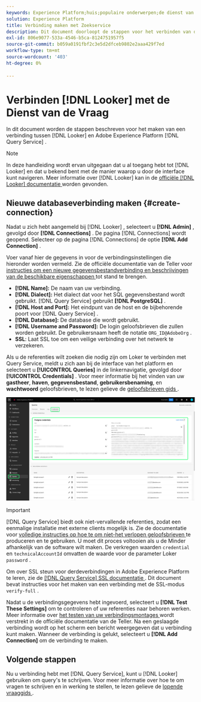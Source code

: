```yaml
---
keywords: Experience Platform;huis;populaire onderwerpen;de dienst van de Vraag;de vraagdienst;Leider;Leider;verbindt met de vraagdienst;
solution: Experience Platform
title: Verbinding maken met Zoekservice
description: Dit document doorloopt de stappen voor het verbinden van de Teller met de Dienst van de Vraag van Adobe Experience Platform.
exl-id: 806e9077-533a-4546-b5ca-8124751957f5
source-git-commit: b059a0191fbf2c3e5d2dfceb9802e2aaa429f7ed
workflow-type: tm+mt
source-wordcount: '403'
ht-degree: 0%

---
```


# Verbinden [!DNL Looker] met de Dienst van de Vraag

In dit document worden de stappen beschreven voor het maken van een verbinding tussen [!DNL Looker] en Adobe Experience Platform [!DNL Query Service] .

>[!NOTE]
>
> In deze handleiding wordt ervan uitgegaan dat u al toegang hebt tot [!DNL Looker] en dat u bekend bent met de manier waarop u door de interface kunt navigeren. Meer informatie over [!DNL Looker] kan in de [ officiële  [!DNL Looker]  documentatie ](https://docs.looker.com/) worden gevonden.

## Nieuwe databaseverbinding maken {#create-connection}

Nadat u zich hebt aangemeld bij [!DNL Looker] , selecteert u **[!DNL Admin]** , gevolgd door **[!DNL Connections]** . De pagina [!DNL Connections] wordt geopend. Selecteer op de pagina [!DNL Connections] de optie **[!DNL Add Connection]** .

Voer vanaf hier de gegevens in voor de verbindingsinstellingen die hieronder worden vermeld. Zie de officiële documentatie van de Teller voor [ instructies om een nieuwe gegevensbestandverbinding en beschrijvingen van de beschikbare eigenschappen ](https://cloud.google.com/looker/docs/connecting-to-your-db#creating_a_new_database_connection) tot stand te brengen.

- **[!DNL Name]:** De naam van uw verbinding.
- **[!DNL Dialect]:** Het dialect dat voor het SQL gegevensbestand wordt gebruikt. [!DNL Query Service] gebruikt **[!DNL PostgreSQL]** .
- **[!DNL Host and Port]:** Het eindpunt van de host en de bijbehorende poort voor [!DNL Query Service] .
- **[!DNL Database]:** De database die wordt gebruikt.
- **[!DNL Username and Password]:** De login geloofsbrieven die zullen worden gebruikt. De gebruikersnaam heeft de notatie `ORG_ID@AdobeOrg` .
- **SSL**: Laat SSL toe om een veilige verbinding over het netwerk te verzekeren.

Als u de referenties wilt zoeken die nodig zijn om Loker te verbinden met Query Service, meldt u zich aan bij de interface van het platform en selecteert u **[!UICONTROL Queries]** in de linkernavigatie, gevolgd door **[!UICONTROL Credentials]** . Voor meer informatie bij het vinden van uw **gastheer**, **haven**, **gegevensbestand**, **gebruikersbenaming**, en **wachtwoord** geloofsbrieven, te lezen gelieve de [ geloofsbrieven gids ](../ui/credentials.md).

![ de pagina van Geloofsbrieven van de werkruimte van de Vragen van het Experience Platform met Geloofsbrieven en de Verpletterende Gemaakte Referenties.](../images/clients/looker/query-service-credentials-page.png)

>[!IMPORTANT]
>
>[!DNL Query Service] biedt ook niet-vervallende referenties, zodat een eenmalige installatie met externe clients mogelijk is. Zie de documentatie voor [ volledige instructies op hoe te om niet-het verlopen geloofsbrieven ](../ui/credentials.md#non-expiring-credentials) te produceren en te gebruiken. U moet dit proces voltooien als u de Minder afhankelijk van de software wilt maken. De verkregen waarden `credential` en `technicalAccountId` omvatten de waarde voor de parameter Loker `password` .

Om over SSL steun voor derdeverbindingen in Adobe Experience Platform te leren, zie de [[!DNL Query Service]  SSL documentatie ](./ssl-modes.md). Dit document bevat instructies voor het maken van een verbinding met de SSL-modus `verify-full` .

Nadat u de verbindingsgegevens hebt ingevoerd, selecteert u **[!DNL Test These Settings]** om te controleren of uw referenties naar behoren werken. Meer informatie over [ het testen van uw verbindingsmontages ](https://cloud.google.com/looker/docs/connecting-to-your-db#testing_your_connection_settings) wordt verstrekt in de officiële documentatie van de Teller. Na een geslaagde verbinding wordt op het scherm een bericht weergegeven dat u verbinding kunt maken. Wanneer de verbinding is gelukt, selecteert u **[!DNL Add Connection]** om de verbinding te maken.

## Volgende stappen

Nu u verbinding hebt met [!DNL Query Service], kunt u [!DNL Looker] gebruiken om query&#39;s te schrijven. Voor meer informatie over hoe te om vragen te schrijven en in werking te stellen, te lezen gelieve de [ lopende vraaggids ](../best-practices/writing-queries.md).
